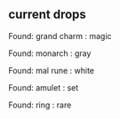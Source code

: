 ## current drops

Found: grand charm : magic
Found: monarch : gray
Found: mal rune : white
Found: amulet : set
Found: ring : rare
